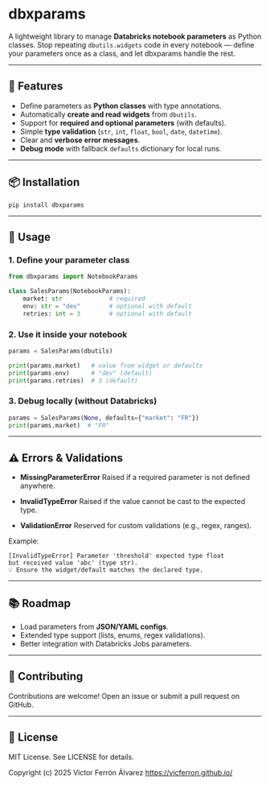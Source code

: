 # dbxparams

A lightweight library to manage **Databricks notebook parameters** as Python classes.
Stop repeating `dbutils.widgets` code in every notebook — define your parameters once as a class, and let dbxparams handle the rest.

---

## 🚀 Features

* Define parameters as **Python classes** with type annotations.
* Automatically **create and read widgets** from `dbutils`.
* Support for **required and optional parameters** (with defaults).
* Simple **type validation** (`str`, `int`, `float`, `bool`, `date`, `datetime`).
* Clear and **verbose error messages**.
* **Debug mode** with fallback `defaults` dictionary for local runs.

---

## 📦 Installation

```
pip install dbxparams
```

---

## 📝 Usage

### 1. Define your parameter class

```python
from dbxparams import NotebookParams

class SalesParams(NotebookParams):
    market: str             # required
    env: str = "dev"        # optional with default
    retries: int = 3        # optional with default
```

### 2. Use it inside your notebook

```python
params = SalesParams(dbutils)

print(params.market)   # value from widget or defaults
print(params.env)      # "dev" (default)
print(params.retries)  # 3 (default)
```

### 3. Debug locally (without Databricks)

```python
params = SalesParams(None, defaults={"market": "FR"})
print(params.market)  # "FR"
```

---

## ⚠️ Errors & Validations

* **MissingParameterError**
  Raised if a required parameter is not defined anywhere.

* **InvalidTypeError**
  Raised if the value cannot be cast to the expected type.

* **ValidationError**
  Reserved for custom validations (e.g., regex, ranges).

Example:

```
[InvalidTypeError] Parameter 'threshold' expected type float
but received value 'abc' (type str).
💡 Ensure the widget/default matches the declared type.
```

---

## 📚 Roadmap

* Load parameters from **JSON/YAML configs**.
* Extended type support (lists, enums, regex validations).
* Better integration with Databricks Jobs parameters.

---

## 🤝 Contributing

Contributions are welcome!
Open an issue or submit a pull request on GitHub.

---

## 📄 License

MIT License. See LICENSE for details.

Copyright (c) 2025 Víctor Ferrón Álvarez
https://vicferron.github.io/
